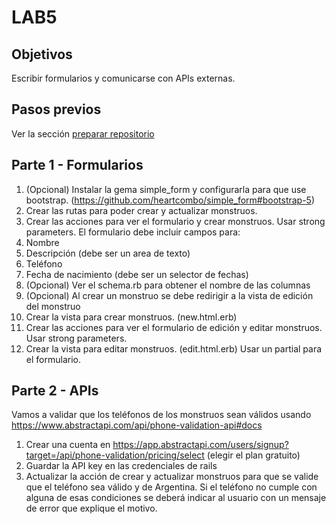 # LAB5

## Objetivos

Escribir formularios y comunicarse con APIs externas.

## Pasos previos

Ver la sección [preparar repositorio](https://github.com/I110IS/lab1/blob/master/README.md#preparar-repositorio)

## Parte 1 - Formularios

1. (Opcional) Instalar la gema simple_form y configurarla para que use bootstrap. (https://github.com/heartcombo/simple_form#bootstrap-5)
1. Crear las rutas para poder crear y actualizar monstruos.
1. Crear las acciones para ver el formulario y crear monstruos. Usar strong parameters. El formulario debe incluir campos para:
  1. Nombre
  1. Descripción (debe ser un area de texto)
  1. Teléfono
  1. Fecha de nacimiento (debe ser un selector de fechas)
  1. (Opcional) Ver el schema.rb para obtener el nombre de las columnas
  1. (Opcional) Al crear un monstruo se debe redirigir a la vista de edición del monstruo
1. Crear la vista para crear monstruos. (new.html.erb)
1. Crear las acciones para ver el formulario de edición y editar monstruos. Usar strong parameters.
1. Crear la vista para editar monstruos. (edit.html.erb) Usar un partial para el formulario.

## Parte 2 - APIs

Vamos a validar que los teléfonos de los monstruos sean válidos usando https://www.abstractapi.com/api/phone-validation-api#docs

1. Crear una cuenta en https://app.abstractapi.com/users/signup?target=/api/phone-validation/pricing/select (elegir el plan gratuito)
1. Guardar la API key en las credenciales de rails
1. Actualizar la acción de crear y actualizar monstruos para que se valide que el teléfono sea válido y de Argentina. Si el teléfono no cumple con alguna de esas condiciones se deberá indicar al usuario con un mensaje de error que explique el motivo.
